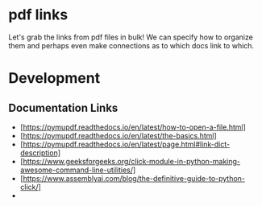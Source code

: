 # pdf links

Let's grab the links from pdf files in bulk! We can specify how to organize them and perhaps even make connections as to which docs link to which.

# Development

## Documentation Links

* [https://pymupdf.readthedocs.io/en/latest/how-to-open-a-file.html]
* [https://pymupdf.readthedocs.io/en/latest/the-basics.html]
* [https://pymupdf.readthedocs.io/en/latest/page.html#link-dict-description]
* [https://www.geeksforgeeks.org/click-module-in-python-making-awesome-command-line-utilities/]
* [https://www.assemblyai.com/blog/the-definitive-guide-to-python-click/]
* 
